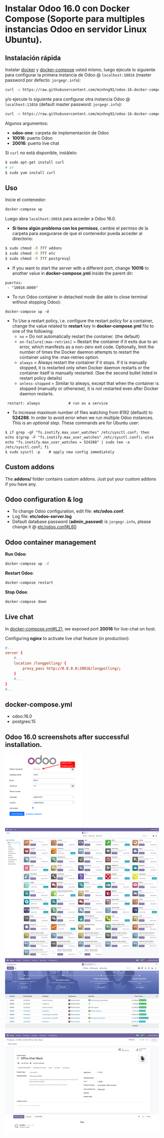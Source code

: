 # Instalar Odoo 16.0 con Docker Compose (Soporte para multiples instancias Odoo en servidor Linux Ubuntu).

## Instalación rápida

Instalar [docker](https://docs.docker.com/get-docker/) y [docker-compose](https://docs.docker.com/compose/install/) usted mismo, luego ejecute lo siguiente para configurar la primera instancia de Odoo @ `localhost:10016` (master password por defecto: `jorgegr.info`):

``` bash
curl -s https://raw.githubusercontent.com/minhng92/odoo-16-docker-compose/master/run.sh | sudo bash -s odoo-one 10016 20016
```
y/o ejecute lo siguiente para configurar otra instancia Odoo @ `localhost:11016` (default master password: `jorgegr.info`):

``` bash
curl -s https://raw.githubusercontent.com/minhng92/odoo-16-docker-compose/master/run.sh | sudo bash -s odoo-two 11016 21016
```

Algunos argumentos:
* **odoo-one**: carpeta de implementación de Odoo
* **10016**: puerto Odoo
* **20016**: puerto live chat

Si `curl` no está disponible, instálelo:

``` bash
$ sudo apt-get install curl
# or
$ sudo yum install curl
```

## Uso

Inicie el contenedor:
``` sh
docker-compose up
```
Luego abra `localhost:10016` para acceder a Odoo 16.0.

- **Si tiene algún problema con los permisos**, cambie el permiso de la carpeta para asegurarse de que el contenedor pueda acceder al directorio:

``` sh
$ sudo chmod -R 777 addons
$ sudo chmod -R 777 etc
$ sudo chmod -R 777 postgresql
```

- If you want to start the server with a different port, change **10016** to another value in **docker-compose.yml** inside the parent dir:

```
puertos:
 - "10016:8069"
```

- To run Odoo container in detached mode (be able to close terminal without stopping Odoo):

```
docker-compose up -d
```

- To Use a restart policy, i.e. configure the restart policy for a container, change the value related to **restart** key in **docker-compose.yml** file to one of the following:
   - `no` =	Do not automatically restart the container. (the default)
   - `on-failure[:max-retries]` =	Restart the container if it exits due to an error, which manifests as a non-zero exit code. Optionally, limit the number of times the Docker daemon attempts to restart the container using the :max-retries option.
  - `always` =	Always restart the container if it stops. If it is manually stopped, it is restarted only when Docker daemon restarts or the container itself is manually restarted. (See the second bullet listed in restart policy details)
  - `unless-stopped`	= Similar to always, except that when the container is stopped (manually or otherwise), it is not restarted even after Docker daemon restarts.
```
 restart: always             # run as a service
```

- To increase maximum number of files watching from 8192 (default) to **524288**. In order to avoid error when we run multiple Odoo instances. This is an *optional step*. These commands are for Ubuntu user:

```
$ if grep -qF "fs.inotify.max_user_watches" /etc/sysctl.conf; then echo $(grep -F "fs.inotify.max_user_watches" /etc/sysctl.conf); else echo "fs.inotify.max_user_watches = 524288" | sudo tee -a /etc/sysctl.conf; fi
$ sudo sysctl -p    # apply new config immediately
``` 

## Custom addons

The **addons/** folder contains custom addons. Just put your custom addons if you have any.

## Odoo configuration & log

* To change Odoo configuration, edit file: **etc/odoo.conf**.
* Log file: **etc/odoo-server.log**
* Default database password (**admin_passwd**) is `jorgegr.info`, please change it @ [etc/odoo.conf#L60](/etc/odoo.conf#L60)

## Odoo container management

**Run Odoo**:

``` bash
docker-compose up -d
```

**Restart Odoo**:

``` bash
docker-compose restart
```

**Stop Odoo**:

``` bash
docker-compose down
```

## Live chat

In [docker-compose.yml#L21](docker-compose.yml#L21), we exposed port **20016** for live-chat on host.

Configuring **nginx** to activate live chat feature (in production):

``` conf
#...
server {
    #...
    location /longpolling/ {
        proxy_pass http://0.0.0.0:20016/longpolling/;
    }
    #...
}
#...
```

## docker-compose.yml

* odoo:16.0
* postgres:15

## Odoo 16.0 screenshots after successful installation.

<img src="screenshots/odoo-16-welcome-screenshot.png" width="50%">

<img src="screenshots/odoo-16-apps-screenshot.png" width="100%">

<img src="screenshots/odoo-16-sales-screen.png" width="100%">

<img src="screenshots/odoo-16-product-form.png" width="100%">

